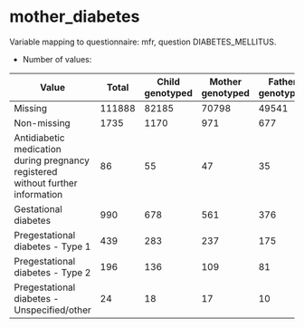 # mother_diabetes
Variable mapping to questionnaire: mfr, question DIABETES_MELLITUS.
- Number of values:

| Value | Total | Child genotyped | Mother genotyped | Father genotyped |
| ----- | ----- | --------------- | ---------------- | ---------------- |
| Missing | 111888 | 82185 | 70798 | 49541 |
| Non-missing | 1735 | 1170 | 971 | 677 |
| Antidiabetic medication during pregnancy registered without further information | 86 | 55 | 47 |35 |
| Gestational diabetes | 990 | 678 | 561 |376 |
| Pregestational diabetes - Type 1 | 439 | 283 | 237 |175 |
| Pregestational diabetes - Type 2 | 196 | 136 | 109 |81 |
| Pregestational diabetes - Unspecified/other | 24 | 18 | 17 |10 |



